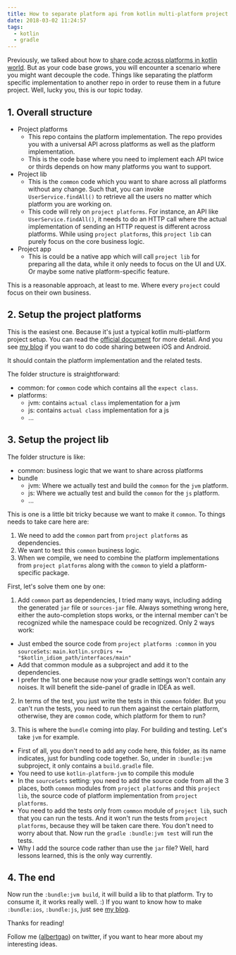 ```yaml
---
title: How to separate platform api from kotlin multi-platform project
date: 2018-03-02 11:24:57
tags:
  - kotlin
  - gradle
---
```


Previously, we talked about how to [share code across platforms in kotlin world](/2018/02/22/use-kotlin-to-share-native-code-between-ios-and-android/). But as your code base grows, you will encounter a scenario where you might want decouple the code. Things like separating the platform specific implementation to another repo in order to reuse them in a future project. Well, lucky you, this is our topic today.

<!--more-->

## 1. Overall structure

- Project platforms
  - This repo contains the platform implementation. The repo provides you with a universal API across platforms as well as the platform implementation.
  - This is the code base where you need to implement each API twice or thirds depends on how many platforms you want to support.
- Project lib
  - This is the `common` code which you want to share across all platforms without any change. Such that, you can invoke `UserService.findAll()` to retrieve all the users no matter which platform you are working on.
  - This code will rely on `project platforms`. For instance, an API like `UserService.findAll()`, it needs to do an HTTP call where the actual implementation of sending an HTTP request is different across platforms. While using `project platforms`, this `project lib` can purely focus on the core business logic.
- Project app
  - This is could be a native app which will call `project lib` for preparing all the data, while it only needs to focus on the UI and UX. Or maybe some native platform-specific feature.

This is a reasonable approach, at least to me. Where every `project` could focus on their own business.

## 2. Setup the project platforms

This is the easiest one. Because it's just a typical kotlin multi-platform project setup. You can read the [official document](https://kotlinlang.org/docs/reference/multiplatform.html) for more detail. And you see [my blog](/2018/02/22/use-kotlin-to-share-native-code-between-ios-and-android/) if you want to do code sharing between iOS and Android.

It should contain the platform implementation and the related tests.

The folder structure is straightforward:

- common: for `common` code which contains all the `expect class`.
- platforms:
  - jvm: contains `actual class` implementation for a jvm
  - js: contains `actual class` implementation for a js
  - ...

## 3. Setup the project lib

The folder structure is like:

- common: business logic that we want to share across platforms
- bundle
  - jvm: Where we actually test and build the `common` for the `jvm` platform.
  - js: Where we actually test and build the `common` for the `js` platform.
  - ...

This is one is a little bit tricky because we want to make it `common`. To things needs to take care here are:

1. We need to add the `common` part from `project platforms` as dependencies.
2. We want to test this `common` business logic.
3. When we compile, we need to combine the platform implementations from `project platforms` along with the `common` to yield a platform-specific package.

First, let's solve them one by one:

1. Add `common` part as dependencies, I tried many ways, including adding the generated `jar` file or `sources-jar` file. Always something wrong here, either the auto-completion stops works, or the internal member can't be recognized while the namespace could be recognized. Only 2 ways work:

- Just embed the source code from `project platforms :common` in you `sourceSets`: `main.kotlin.srcDirs += "$kotlin_idiom_path/interfaces/main"`
- Add that common module as a subproject and add it to the dependencies.
- I prefer the 1st one because now your gradle settings won't contain any noises. It will benefit the side-panel of gradle in IDEA as well.

2. In terms of the test, you just write the tests in this `common` folder. But you can't run the tests, you need to run them against the certain platform, otherwise, they are `common` code, which platform for them to run?

3. This is where the `bundle` coming into play. For building and testing. Let's take `jvm` for example.

- First of all, you don't need to add any code here, this folder, as its name indicates, just for bundling code together. So, under in `:bundle:jvm` subproject, it only contains a `build.gradle` file.
- You need to use `kotlin-platform-jvm` to compile this module
- In the `sourceSets` setting: you need to add the source code from all the 3 places, both `common` modules from `project platforms` and this `project lib`, the source code of platform implementation from `project platforms`.
- You need to add the tests only from `common` module of `project lib`, such that you can run the tests. And it won't run the tests from `project platforms`, because they will be taken care there. You don't need to worry about that. Now run the `gradle :bundle:jvm test` will run the tests.
- Why I add the source code rather than use the `jar` file? Well, hard lessons learned, this is the only way currently.

## 4. The end

Now run the `:bundle:jvm build`, it will build a lib to that platform. Try to consume it, it works really well. :) If you want to know how to make `:bundle:ios`, `:bundle:js`, just see [my blog](/2018/02/22/use-kotlin-to-share-native-code-between-ios-and-android/).

Thanks for reading!

Follow me (<a href='https://twitter.com/albertgao' target="_blank" rel="noopener noreferrer">albertgao</a>) on twitter, if you want to hear more about my interesting ideas.
